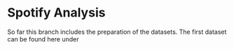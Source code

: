 # Spotify Analysis

So far this branch includes the preparation of the datasets. 
The first dataset can be found here under
